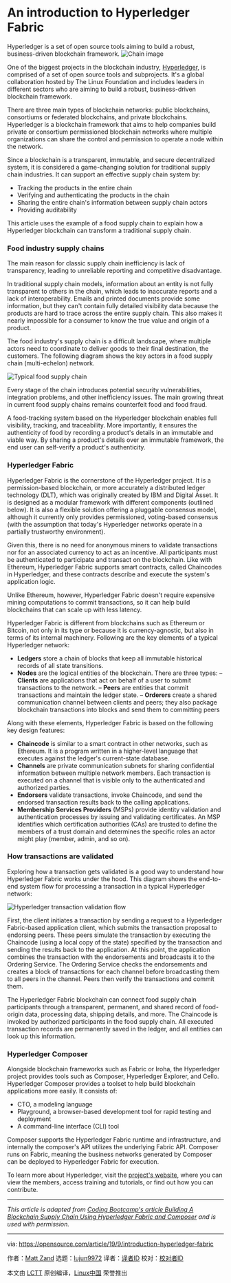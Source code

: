 [#]: collector: (lujun9972)
[#]: translator: ( )
[#]: reviewer: ( )
[#]: publisher: ( )
[#]: url: ( )
[#]: subject: (An introduction to Hyperledger Fabric)
[#]: via: (https://opensource.com/article/19/9/introduction-hyperledger-fabric)
[#]: author: (Matt Zand https://opensource.com/users/mattzandhttps://opensource.com/users/ron-mcfarlandhttps://opensource.com/users/wonderchook)

An introduction to Hyperledger Fabric
======
Hyperledger is a set of open source tools aiming to build a robust,
business-driven blockchain framework.
![Chain image][1]

One of the biggest projects in the blockchain industry, [Hyperledger][2], is comprised of a set of open source tools and subprojects. It's a global collaboration hosted by The Linux Foundation and includes leaders in different sectors who are aiming to build a robust, business-driven blockchain framework.

There are three main types of blockchain networks: public blockchains, consortiums or federated blockchains, and private blockchains. Hyperledger is a blockchain framework that aims to help companies build private or consortium permissioned blockchain networks where multiple organizations can share the control and permission to operate a node within the network.

Since a blockchain is a transparent, immutable, and secure decentralized system, it is considered a game-changing solution for traditional supply chain industries. It can support an effective supply chain system by:

  * Tracking the products in the entire chain
  * Verifying and authenticating the products in the chain
  * Sharing the entire chain's information between supply chain actors
  * Providing auditability



This article uses the example of a food supply chain to explain how a Hyperledger blockchain can transform a traditional supply chain.

### Food industry supply chains

The main reason for classic supply chain inefficiency is lack of transparency, leading to unreliable reporting and competitive disadvantage.

In traditional supply chain models, information about an entity is not fully transparent to others in the chain, which leads to inaccurate reports and a lack of interoperability. Emails and printed documents provide some information, but they can't contain fully detailed visibility data because the products are hard to trace across the entire supply chain. This also makes it nearly impossible for a consumer to know the true value and origin of a product.

The food industry's supply chain is a difficult landscape, where multiple actors need to coordinate to deliver goods to their final destination, the customers. The following diagram shows the key actors in a food supply chain (multi-echelon) network.

![Typical food supply chain][3]

Every stage of the chain introduces potential security vulnerabilities, integration problems, and other inefficiency issues. The main growing threat in current food supply chains remains counterfeit food and food fraud.

A food-tracking system based on the Hyperledger blockchain enables full visibility, tracking, and traceability. More importantly, it ensures the authenticity of food by recording a product's details in an immutable and viable way. By sharing a product's details over an immutable framework, the end user can self-verify a product's authenticity.

### Hyperledger Fabric

Hyperledger Fabric is the cornerstone of the Hyperledger project. It is a permission-based blockchain, or more accurately a distributed ledger technology (DLT), which was originally created by IBM and Digital Asset. It is designed as a modular framework with different components (outlined below). It is also a flexible solution offering a pluggable consensus model, although it currently only provides permissioned, voting-based consensus (with the assumption that today's Hyperledger networks operate in a partially trustworthy environment).

Given this, there is no need for anonymous miners to validate transactions nor for an associated currency to act as an incentive. All participants must be authenticated to participate and transact on the blockchain. Like with Ethereum, Hyperledger Fabric supports smart contracts, called Chaincodes in Hyperledger, and these contracts describe and execute the system's application logic.

Unlike Ethereum, however, Hyperledger Fabric doesn't require expensive mining computations to commit transactions, so it can help build blockchains that can scale up with less latency.

Hyperledger Fabric is different from blockchains such as Ethereum or Bitcoin, not only in its type or because it is currency-agnostic, but also in terms of its internal machinery. Following are the key elements of a typical Hyperledger network:

  * **Ledgers** store a chain of blocks that keep all immutable historical records of all state transitions.
  * **Nodes** are the logical entities of the blockchain. There are three types:
– **Clients** are applications that act on behalf of a user to submit transactions to the network.
– **Peers** are entities that commit transactions and maintain the ledger state.
– **Orderers** create a shared communication channel between clients and peers; they also package blockchain transactions into blocks and send them to committing peers



Along with these elements, Hyperledger Fabric is based on the following key design features:

  * **Chaincode** is similar to a smart contract in other networks, such as Ethereum. It is a program written in a higher-level language that executes against the ledger's current-state database.
  * **Channels** are private communication subnets for sharing confidential information between multiple network members. Each transaction is executed on a channel that is visible only to the authenticated and authorized parties.
  * **Endorsers** validate transactions, invoke Chaincode, and send the endorsed transaction results back to the calling applications.
  * **Membership Services Providers** (MSPs) provide identity validation and authentication processes by issuing and validating certificates. An MSP identifies which certification authorities (CAs) are trusted to define the members of a trust domain and determines the specific roles an actor might play (member, admin, and so on).



### How transactions are validated

Exploring how a transaction gets validated is a good way to understand how Hyperledger Fabric works under the hood. This diagram shows the end-to-end system flow for processing a transaction in a typical Hyperledger network:

![Hyperledger transaction validation flow][4]

First, the client initiates a transaction by sending a request to a Hyperledger Fabric-based application client, which submits the transaction proposal to endorsing peers. These peers simulate the transaction by executing the Chaincode (using a local copy of the state) specified by the transaction and sending the results back to the application. At this point, the application combines the transaction with the endorsements and broadcasts it to the Ordering Service. The Ordering Service checks the endorsements and creates a block of transactions for each channel before broadcasting them to all peers in the channel. Peers then verify the transactions and commit them.

The Hyperledger Fabric blockchain can connect food supply chain participants through a transparent, permanent, and shared record of food-origin data, processing data, shipping details, and more. The Chaincode is invoked by authorized participants in the food supply chain. All executed transaction records are permanently saved in the ledger, and all entities can look up this information.

### Hyperledger Composer

Alongside blockchain frameworks such as Fabric or Iroha, the Hyperledger project provides tools such as Composer, Hyperledger Explorer, and Cello. Hyperledger Composer provides a toolset to help build blockchain applications more easily. It consists of:

  * CTO, a modeling language
  * Playground, a browser-based development tool for rapid testing and deployment
  * A command-line interface (CLI) tool



Composer supports the Hyperledger Fabric runtime and infrastructure, and internally the composer's API utilizes the underlying Fabric API. Composer runs on Fabric, meaning the business networks generated by Composer can be deployed to Hyperledger Fabric for execution.

To learn more about Hyperledger, visit the [project's website][2], where you can view the members, access training and tutorials, or find out how you can contribute.

* * *

_This article is adapted from [Coding Bootcamp's article Building A Blockchain Supply Chain Using Hyperledger Fabric and Composer][5] and is used with permission._

--------------------------------------------------------------------------------

via: https://opensource.com/article/19/9/introduction-hyperledger-fabric

作者：[Matt Zand][a]
选题：[lujun9972][b]
译者：[译者ID](https://github.com/译者ID)
校对：[校对者ID](https://github.com/校对者ID)

本文由 [LCTT](https://github.com/LCTT/TranslateProject) 原创编译，[Linux中国](https://linux.cn/) 荣誉推出

[a]: https://opensource.com/users/mattzandhttps://opensource.com/users/ron-mcfarlandhttps://opensource.com/users/wonderchook
[b]: https://github.com/lujun9972
[1]: https://opensource.com/sites/default/files/styles/image-full-size/public/lead-images/chain.png?itok=sgAjswFf (Chain image)
[2]: https://www.hyperledger.org/
[3]: https://opensource.com/sites/default/files/uploads/foodindustrysupplychain.png (Typical food supply chain)
[4]: https://opensource.com/sites/default/files/uploads/hyperledger-fabric-transaction-flow.png (Hyperledger transaction validation flow)
[5]: https://coding-bootcamps.com/ultimate-guide-for-building-a-blockchain-supply-chain-using-hyperledger-fabric-and-composer.html

